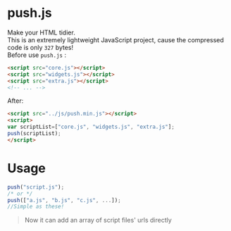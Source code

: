 # push.js
Make your HTML tidier.  
This is an extremely lightweight JavaScript project, cause the compressed code is only `327` bytes!  
Before use `push.js` :
```html
<script src="core.js"></script>
<script src="widgets.js"></script>
<script src="extra.js"></script>
<!-- ... -->
```
After:
```html
<script src="../js/push.min.js"></script>
<script>
var scriptList=["core.js", "widgets.js", "extra.js"];
push(scriptList);
</script>
```

# Usage
```javascript
push("script.js");
/* or */
push(["a.js", "b.js", "c.js", ...]);
//Simple as these!
```
> Now it can add an array of script files' urls directly
